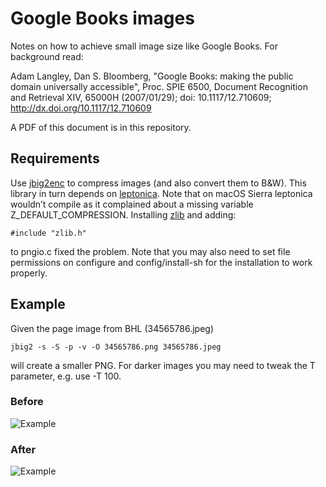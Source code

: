 # Google Books images

Notes on how to achieve small image size like Google Books. For background read:

 Adam Langley, Dan S. Bloomberg, "Google Books: making the public domain universally accessible", Proc. SPIE 6500, Document Recognition and Retrieval XIV, 65000H (2007/01/29); doi: 10.1117/12.710609; http://dx.doi.org/10.1117/12.710609

A PDF of this document is in this repository.

## Requirements

Use [jbig2enc](https://github.com/agl/jbig2enc) to compress images (and also convert them to B&W). This library in turn depends on [leptonica](http://leptonica.com). Note that on macOS Sierra leptonica wouldn’t compile as it complained about a missing variable Z_DEFAULT_COMPRESSION. Installing [zlib](http://zlib.net) and adding:
 
```
#include "zlib.h"
```

to pngio.c fixed the problem. Note that you may also need to set file permissions on configure and config/install-sh for the installation to work properly.

## Example

Given the page image from BHL (34565786.jpeg)

```
jbig2 -s -S -p -v -O 34565786.png 34565786.jpeg 
```

will create a smaller PNG. For darker images you may need to tweak the T parameter, e.g. use -T 100.

### Before
![Example](https://github.com/rdmpage/google-book-images/raw/master/34565786.jpeg)

### After
![Example](https://github.com/rdmpage/google-book-images/raw/master/34565786.png)

